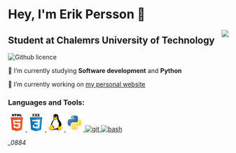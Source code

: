 # Hey, I'm Erik Persson 👋


<img src="https://github-readme-stats.vercel.app/api/top-langs/?username=erikpersson0884&theme=tokyonight" align="right"/>

## Student at Chalemrs University of Technology






![Github licence](https://img.shields.io/badge/Profile_views-245-0e75b6?style=flat-square)

<!--
You are not as stupid as I thought you were...
![Github profile views](https://komarev.com/ghpvc/?username=erikpersson0884&label=Profile%20views&color=0e75b6&style=flat)
-->



🌱 I’m currently studying **Software development** and **Python**

🔭 I’m currently working on <a href="https://erikpersson.one/">my personal website</a>





<h3 align="left">Languages and Tools:</h3>
<p align="left"> 
  
  
  <a href="https://www.w3.org/html/" target="_blank" rel="noreferrer"> <img src="https://raw.githubusercontent.com/devicons/devicon/master/icons/html5/html5-original-wordmark.svg" alt="html5" width="40" height="40"/> </a> 
  <a href="https://www.w3schools.com/css/" target="_blank" rel="noreferrer"> <img src="https://raw.githubusercontent.com/devicons/devicon/master/icons/css3/css3-original-wordmark.svg" alt="css3" width="40" height="40"/> </a>
  <a href="https://www.linux.org/" target="_blank" rel="noreferrer"> <img src="https://raw.githubusercontent.com/devicons/devicon/master/icons/linux/linux-original.svg" alt="linux" width="40" height="40"/> </a> 
  <a href="https://www.python.org" target="_blank" rel="noreferrer"> <img src="https://raw.githubusercontent.com/devicons/devicon/master/icons/python/python-original.svg" alt="python" width="40" height="40"/> </a> 
   <a href="https://git-scm.com/" target="_blank" rel="noreferrer"> <img src="https://www.vectorlogo.zone/logos/git-scm/git-scm-icon.svg" alt="git" width="40" height="40"/> </a> 
<a href="https://www.gnu.org/software/bash/" target="_blank" rel="noreferrer"> <img src="https://www.vectorlogo.zone/logos/gnu_bash/gnu_bash-icon.svg" alt="bash" width="40" height="40"/> </a> 

</p>


 *_0884*
 
